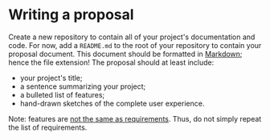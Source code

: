 # Writing a proposal

Create a new repository to contain all of your project's documentation and code. For now, add a `README.md` to the root of your repository to contain your proposal document. This document should be formatted in [Markdown]; hence the file extension! The proposal should at least include:

[Markdown]: http://daringfireball.net/projects/markdown/syntax

* your project's title;
* a sentence summarizing your project;
* a bulleted list of features;
* hand-drawn sketches of the complete user experience.

Note: features are [not the same as requirements](http://pmblog.accompa.com/2009/07/13/features-vs-requirements-requirements-management-basics/). Thus, do not simply repeat the list of requirements.
